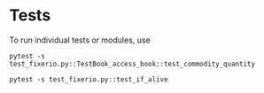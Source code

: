 # Tests

To run individual tests or modules, use

```
pytest -s test_fixerio.py::TestBook_access_book::test_commodity_quantity

pytest -s test_fixerio.py::test_if_alive
```
